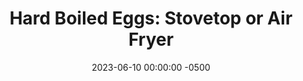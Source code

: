 ---
layout: post
title:  "Hard Boiled Eggs: Stovetop or Air Fryer"
date:   2023-06-10 00:00:00 -0500
categories:
- Recipes
- Breakfast
permalink: /recipes/hard-boiled-egg
image: /assets/Food/Breakfast/Hard Boiled/hard-boiled-cover.jpg
ing: hardboil-ing
facts: hardboil-facts
Prep: 5
Rest: 
Cook: 13
Source1: 
Source2: 
Description: Hard boiled eggs are a quick snack or breakfast, and they are also a quick protein source. Great when chopped up on a salad, these boiled eggs can be made either on the stove, or in the air fryer (my preferred way)
Instructions: 
- Place eggs in a large pot and cover with water, about an inch over the top of the eggs. Bring to a boil, and let boil for 2 minutes. Reduce heat a simmer, and simmer for 12 minutes, uncovered<br><br>

- You could also air fry the eggs at 250F for 15 minutes<br><br>

- When done, drain water and run with cold water and ice cubes
---